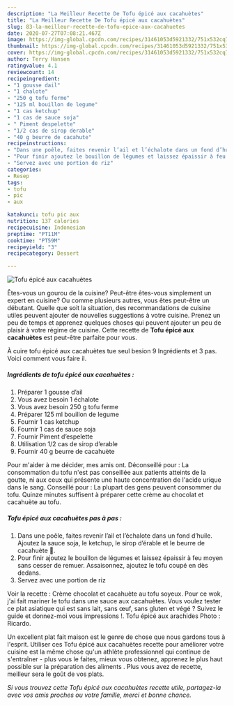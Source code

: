 ```yaml
---
description: "La Meilleur Recette De Tofu épicé aux cacahuètes"
title: "La Meilleur Recette De Tofu épicé aux cacahuètes"
slug: 83-la-meilleur-recette-de-tofu-epice-aux-cacahuetes
date: 2020-07-27T07:08:21.467Z
image: https://img-global.cpcdn.com/recipes/31461053d5921332/751x532cq70/tofu-epice-aux-cacahuetes-photo-principale-de-la-recette.jpg
thumbnail: https://img-global.cpcdn.com/recipes/31461053d5921332/751x532cq70/tofu-epice-aux-cacahuetes-photo-principale-de-la-recette.jpg
cover: https://img-global.cpcdn.com/recipes/31461053d5921332/751x532cq70/tofu-epice-aux-cacahuetes-photo-principale-de-la-recette.jpg
author: Terry Hansen
ratingvalue: 4.1
reviewcount: 14
recipeingredient:
- "1 gousse dail"
- "1 chalote"
- "250 g tofu ferme"
- "125 ml bouillon de legume"
- "1 cas ketchup"
- "1 cas de sauce soja"
- " Piment despelette"
- "1/2 cas de sirop derable"
- "40 g beurre de cacahute"
recipeinstructions:
- "Dans une poêle, faites revenir l’ail et l’échalote dans un fond d’huile. Ajoutez la sauce soja, le ketchup, le sirop d’érable et le beurre de cacahuète 🥜."
- "Pour finir ajoutez le bouillon de légumes et laissez épaissir à feu moyen sans cesser de remuer. Assaisonnez, ajoutez le tofu coupé en dès dedans."
- "Servez avec une portion de riz"
categories:
- Resep
tags:
- tofu
- pic
- aux

katakunci: tofu pic aux 
nutrition: 137 calories
recipecuisine: Indonesian
preptime: "PT11M"
cooktime: "PT59M"
recipeyield: "3"
recipecategory: Dessert

---
```



![Tofu épicé aux cacahuètes](https://img-global.cpcdn.com/recipes/31461053d5921332/751x532cq70/tofu-epice-aux-cacahuetes-photo-principale-de-la-recette.jpg)

Êtes-vous un gourou de la cuisine? Peut-être êtes-vous simplement un expert en cuisine? Ou comme plusieurs autres, vous êtes peut-être un débutant. Quelle que soit la situation, des recommandations de cuisine utiles peuvent ajouter de nouvelles suggestions à votre cuisine. Prenez un peu de temps et apprenez quelques choses qui peuvent ajouter un peu de plaisir à votre régime de cuisine. Cette recette de <strong> Tofu épicé aux cacahuètes </strong> est peut-être parfaite pour vous.

<!--inarticleads1-->

À cuire tofu épicé aux cacahuètes tue seul besion 9 Ingrédients et 3 pas. Voici comment vous faire il.

##### Ingrédients de tofu épicé aux cacahuètes :

1. Préparer 1 gousse d’ail
1. Vous avez besoin 1 échalote
1. Vous avez besoin 250 g tofu ferme
1. Préparer 125 ml bouillon de legume
1. Fournir 1 cas ketchup
1. Fournir 1 cas de sauce soja
1. Fournir  Piment d’espelette
1. Utilisation 1/2 cas de sirop d’erable
1. Fournir 40 g beurre de cacahuète


Pour m&#39;aider à me décider, mes amis ont. Déconseillé pour : La consommation du tofu n&#39;est pas conseillée aux patients atteints de la goutte, ni aux ceux qui présente une haute concentration de l&#39;acide urique dans le sang. Conseillé pour : La plupart des gens peuvent consommer du tofu. Quinze minutes suffisent à préparer cette crème au chocolat et cacahuète au tofu. 

<!--inarticleads2-->

##### Tofu épicé aux cacahuètes pas à pas :

1. Dans une poêle, faites revenir l’ail et l’échalote dans un fond d’huile. Ajoutez la sauce soja, le ketchup, le sirop d’érable et le beurre de cacahuète 🥜.
1. Pour finir ajoutez le bouillon de légumes et laissez épaissir à feu moyen sans cesser de remuer. Assaisonnez, ajoutez le tofu coupé en dès dedans.
1. Servez avec une portion de riz


Voir la recette : Crème chocolat et cacahuète au tofu soyeux. Pour ce wok, j&#39;ai fait mariner le tofu dans une sauce aux cacahuètes. Vous voulez tester ce plat asiatique qui est sans lait, sans œuf, sans gluten et végé ? Suivez le guide et donnez-moi vous impressions !. Tofu épicé aux arachides Photo : Ricardo. 

<!--inarticleads1-->

<p>
Un excellent plat fait maison est le genre de chose que nous gardons tous à l'esprit. Utiliser ces Tofu épicé aux cacahuètes recette pour améliorer votre cuisine est la même chose qu'un athlète professionnel qui continue de s'entraîner - plus vous le faites, mieux vous obtenez, apprenez le plus haut possible sur la préparation des aliments . Plus vous avez de recette, meilleur sera le goût de vos plats.
</p>

<p>
<i>Si vous trouvez cette Tofu épicé aux cacahuètes recette utile, partagez-la avec vos amis proches ou votre famille, merci et bonne chance.</i>
</p>
